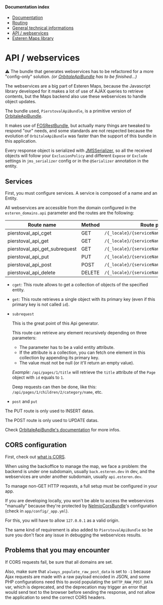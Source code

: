 
#### Documentation index

* [Documentation](../README.md)
* [Routing](routing.md)
* [General technical informations](technical.md)
* [API / webservices](api.md)
* [Esteren Maps library](maps.md)

# API / webservices

:warning: The bundle that generates webservices has to be refactored for a more "config-only" solution.
*(or [OrbitaleApiBundle](https://github.com/Orbitale/ApiBundle) has to be finished...)*

The webservices are a big part of Esteren Maps, because the Javascript library developed for it makes a lot of use of
 AJAX queries to retrieve contents, but the Maps backend also use these webservices to handle object updates.

The bundle used, `PierstovalApiBundle`, is a primitive version of [OrbitaleApiBundle](https://github.com/Orbitale/ApiBundle).

It makes use of [FOSRestBundle](https://github.com/FriendsOfSymfony/FOSRestBundle), but actually many things are tweaked
 to respond "our" needs, and some standards are not respected because the evolution of `OrbitaleApiBundle` was faster
 than the support of this bundle in this application.

Every response object is serialized with [JMSSerializer](https://github.com/schmittjoh/serializer), so all the received
 objects will follow your `ExclusionPolicy` and different `Expose` or `Exclude` settings in `jms_serializer` config or
 in the `@Serializer` annotation in the entity.

## Services

First, you must configure services. A service is composed of a name and an Entity.

All webservices are accessible from the domain configured in the `esteren_domains.api` parameter and the routes are
 the following:

| Route name                    | Method | Route pattern
| ----------------------------- | ------ | -------------
| pierstoval_api_cget           | GET    | `/{_locale}/{serviceName}`
| pierstoval_api_get            | GET    | `/{_locale}/{serviceName}/{id}`
| pierstoval_api_get_subrequest | GET    | `/{_locale}/{serviceName}/{id}/{subElement}`
| pierstoval_api_put            | PUT    | `/{_locale}/{serviceName}`
| pierstoval_api_post           | POST   | `/{_locale}/{serviceName}/{id}`
| pierstoval_api_delete         | DELETE | `/{_locale}/{serviceName}/{id}`

* `cget`: This route allows to get a collection of objects of the specified entity.

* `get`: This route retrieves a single object with its primary key (even if this primary key is not called `id`).

* `subrequest`

    This is the great point of this Api generator.

    This route can retrieve any element recursively depending on three parameters:
    * The parameter has to be a valid entity attribute.
    * If the attribute is a collection, you can fetch one element in this collection by appending its primary key.
    * The value must not be null (or it'll return an empty value).

    *Example:*
    `/api/pages/1/title` will retrieve the `title` attribute of the `Page` object with `id` equals to `1`.

    Deep requests can then be done, like this: `/api/pages/1/children/2/category/name`, etc.

* `post` and `put`

 The PUT route is only used to INSERT datas.

 The POST route is only used to UPDATE datas.

 Check [OrbitaleApiBundle's documentation](https://github.com/Orbitale/ApiBundle#post-and-put-routes) for more infos.

## CORS configuration

First, check out [what is CORS](https://en.wikipedia.org/wiki/Cross-origin_resource_sharing).

When using the backoffice to manage the map, we face a problem:
the backend is under one subdomain, usually `back.esteren.dev` in dev, and the webservices are under another
subdomain, usually `api.esteren.dev`.

To manage non-GET HTTP requests, a full setup must be configured in your app.

If you are developing locally, you won't be able to access the webservices "manually" because they're protected by
[NelmioCorsBundle](https://github.com/nelmio/NelmioCorsBundle)'s configuration (check in `app/config/_app.yml`).

For this, you will have to allow `127.0.0.1` as a valid origin.

The same kind of requirement is also added to `PierstovalApiBundle` so be sure you don't face any issue in debugging
 the webservices results.

## Problems that you may encounter

If CORS requests fail, be sure that all domains are set.

Also, make sure that `always_populate_raw_post_data` is set to `-1` because Ajax requests are made with a raw payload
encoded in JSON, and some PHP configurations need this to avoid populating the `$HTTP_RAW_POST_DATA` var, which is
deprecated, and the deprecation may trigger an error that would send text to the browser before sending the response,
and not allow the application to send the correct CORS headers.
